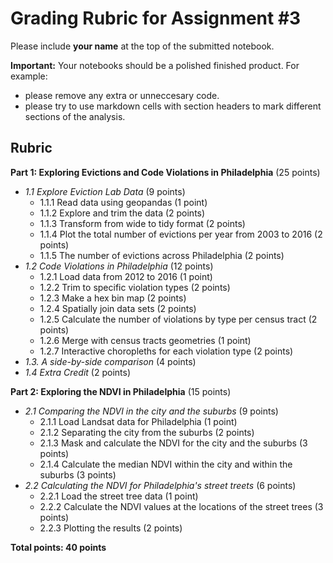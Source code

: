 # Grading Rubric for Assignment #3

Please include **your name** at the top of the submitted notebook.

**Important:** Your notebooks should be a polished finished product. For example:

- please remove any extra or unneccesary code.
- please try to use markdown cells with section headers to mark different sections of the analysis.

## Rubric

**Part 1: Exploring Evictions and Code Violations in Philadelphia** (25 points)

- _1.1 Explore Eviction Lab Data_ (9 points)
  - 1.1.1 Read data using geopandas (1 point)
  - 1.1.2 Explore and trim the data (2 points)
  - 1.1.3 Transform from wide to tidy format (2 points)
  - 1.1.4 Plot the total number of evictions per year from 2003 to 2016 (2 points)
  - 1.1.5 The number of evictions across Philadelphia (2 points)
- _1.2 Code Violations in Philadelphia_ (12 points)
  - 1.2.1 Load data from 2012 to 2016 (1 point)
  - 1.2.2 Trim to specific violation types (2 points)
  - 1.2.3 Make a hex bin map (2 points)
  - 1.2.4 Spatially join data sets (2 points)
  - 1.2.5 Calculate the number of violations by type per census tract (2 points)
  - 1.2.6 Merge with census tracts geometries (1 point)
  - 1.2.7 Interactive choropleths for each violation type (2 points)
- _1.3. A side-by-side comparison_ (4 points)
- _1.4 Extra Credit_ (2 points)

**Part 2: Exploring the NDVI in Philadelphia** (15 points)

- _2.1 Comparing the NDVI in the city and the suburbs_ (9 points)
  - 2.1.1 Load Landsat data for Philadelphia (1 point)
  - 2.1.2 Separating the city from the suburbs (2 points)
  - 2.1.3 Mask and calculate the NDVI for the city and the suburbs (3 points)
  - 2.1.4 Calculate the median NDVI within the city and within the suburbs (3 points)
- _2.2 Calculating the NDVI for Philadelphia's street treets_ (6 points)
  - 2.2.1 Load the street tree data (1 point)
  - 2.2.2 Calculate the NDVI values at the locations of the street trees (3 points)
  - 2.2.3 Plotting the results (2 points)

**Total points: 40 points**
